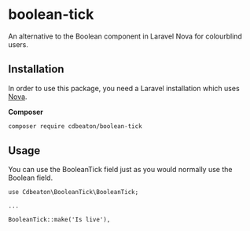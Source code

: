 # boolean-tick

An alternative to the Boolean component in Laravel Nova for colourblind users.

## Installation

In order to use this package, you need a Laravel installation which uses [Nova](https://nova.laravel.com).

**Composer**

```bash
composer require cdbeaton/boolean-tick
```

## Usage

You can use the BooleanTick field just as you would normally use the Boolean field.

```
use Cdbeaton\BooleanTick\BooleanTick;

...

BooleanTick::make('Is live'),
```
